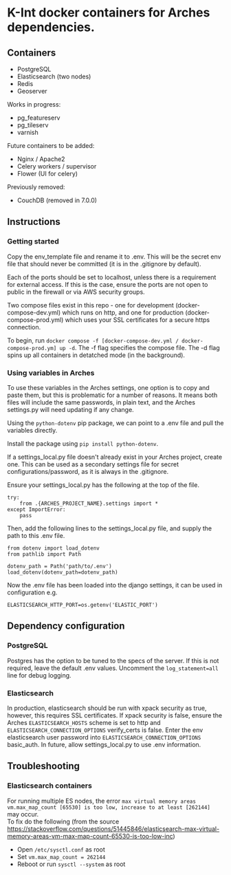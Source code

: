 # K-Int docker containers for Arches dependencies.

## Containers
- PostgreSQL
- Elasticsearch (two nodes)
- Redis
- Geoserver

Works in progress:
- pg_featureserv
- pg_tileserv
- varnish

Future containers to be added:
- Nginx / Apache2
- Celery workers / supervisor
- Flower (UI for celery)

Previously removed:
- CouchDB (removed in 7.0.0)

## Instructions

### Getting started
Copy the env_template file and rename it to .env.  This will be the secret env file that should never be committed (it is in the .gitignore by default).

Each of the ports should be set to localhost, unless there is a requirement for external access.  If this is the case, ensure the ports are not open to public in the firewall or via AWS security groups.

Two compose files exist in this repo - one for development (docker-compose-dev.yml) which runs on http, and one for production (docker-compose-prod.yml) which uses your SSL certificates for a secure https connection.

To begin, run `docker compose -f [docker-compose-dev.yml / docker-compose-prod.ym] up -d`.
The -f flag specifies the compose file.
The -d flag spins up all containers in detatched mode (in the background). 

### Using variables in Arches
To use these variables in the Arches settings, one option is to copy and paste them, but this is problematic for a number of reasons.  It means both files will include the same passwords, in plain text, and the Arches settings.py will need updating if any change.

Using the `python-dotenv` pip package, we can point to a .env file and pull the variables directly.

Install the package using `pip install python-dotenv`.

If a settings_local.py file doesn't already exist in your Arches project, create one.  This can be used as a secondary settings file for secret configurations/password, as it is always in the .gitignore.  

Ensure your settings_local.py has the following at the top of the file.
```
try:
    from .{ARCHES_PROJECT_NAME}.settings import *
except ImportError:
    pass
``` 

Then, add the following lines to the settings_local.py file, and supply the path to this .env file.
```
from dotenv import load_dotenv
from pathlib import Path

dotenv_path = Path('path/to/.env')
load_dotenv(dotenv_path=dotenv_path)
```

Now the .env file has been loaded into the django settings, it can be used in configuration e.g.
```
ELASTICSEARCH_HTTP_PORT=os.getenv('ELASTIC_PORT')
```

## Dependency configuration

### PostgreSQL
Postgres has the option to be tuned to the specs of the server.  If this is not required, leave the default .env values.
Uncomment the `log_statement=all` line for debug logging.

### Elasticsearch
In production, elasticsearch should be run with xpack security as true, however, this requires SSL certificates.
If xpack security is false, ensure the Arches `ELASTICSEARCH_HOSTS` scheme is set to http and `ELASTICSEARCH_CONNECTION_OPTIONS` verify_certs is false.
Enter the env elasticsearch user password into `ELASTICSEARCH_CONNECTION_OPTIONS` basic_auth. In future, allow settings_local.py to use .env information.

## Troubleshooting

### Elasticsearch containers
For running multiple ES nodes, the error `max virtual memory areas vm.max_map_count [65530] is too low, increase to at least [262144]` may occur.  
To fix do the following (from the source https://stackoverflow.com/questions/51445846/elasticsearch-max-virtual-memory-areas-vm-max-map-count-65530-is-too-low-inc)
- Open `/etc/sysctl.conf` as root
- Set `vm.max_map_count = 262144`
- Reboot or run `sysctl --system` as root

